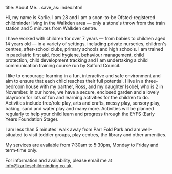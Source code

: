 title: About Me…
save_as: index.html

Hi, my name is Karlie. I am 28 and I am a soon-to-be Ofsted-registered childminder living in the Walkden area — only a stone's throw from the train station and 5 minutes from Walkden centre. 

I have worked with children for over 7 years — from babies to children aged 14 years old — in a variety of settings, including private nurseries, children's centres, after-school clubs, primary schools and high schools.  I am trained in paediatric first aid, food hygiene, behaviour management, child protection, child development tracking and I am undertaking a child communication training course run by Salford Council. 

I like to encourage learning in a fun, interactive and safe environment and aim to ensure that each child reaches their full potential. I live in a three-bedroom house with my partner, Ross, and my daughter Isobel, who is 2 in November. In our home, we have a secure, enclosed garden and a lovely playroom for lots of fun and learning activities for the children to do. Activities include free/role play, arts and crafts, messy play, sensory play, baking, sand and water play and many more. Activities will be planned regularly to help your child learn and progress through the EYFS (Early Years Foundation Stage).

I am less than 5 minutes' walk away from Parr Fold Park and am well-situated to visit toddler groups, play centres, the library and other amenities.

My services are available from 7:30am to 5:30pm, Monday to Friday and term-time only.

For information and availability, please email me at
[info@karlieschildminding.co.uk](mailto:info@karlieschildminding.co.uk).
